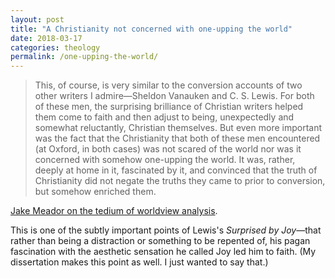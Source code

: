 ```yaml
---
layout: post
title: "A Christianity not concerned with one-upping the world"
date: 2018-03-17
categories: theology
permalink: /one-upping-the-world/
---
```


> This, of course, is very similar to the conversion accounts of two other writers I admire—Sheldon Vanauken and C. S. Lewis. For both of these men, the surprising brilliance of Christian writers helped them come to faith and then adjust to being, unexpectedly and somewhat reluctantly, Christian themselves. But even more important was the fact that the Christianity that both of these men encountered (at Oxford, in both cases) was not scared of the world nor was it concerned with somehow one-upping the world. It was, rather, deeply at home in it, fascinated by it, and convinced that the truth of Christianity did not negate the truths they came to prior to conversion, but somehow enriched them.

[Jake Meador on the tedium of worldview analysis](https://mereorthodoxy.com/the-tedium-of-worldview-analysis/).

This is one of the subtly important points of Lewis's *Surprised by Joy*—that rather than being a distraction or something to be repented of, his pagan fascination with the aesthetic sensation he called Joy led him to faith. (My dissertation makes this point as well. I just wanted to say that.) 